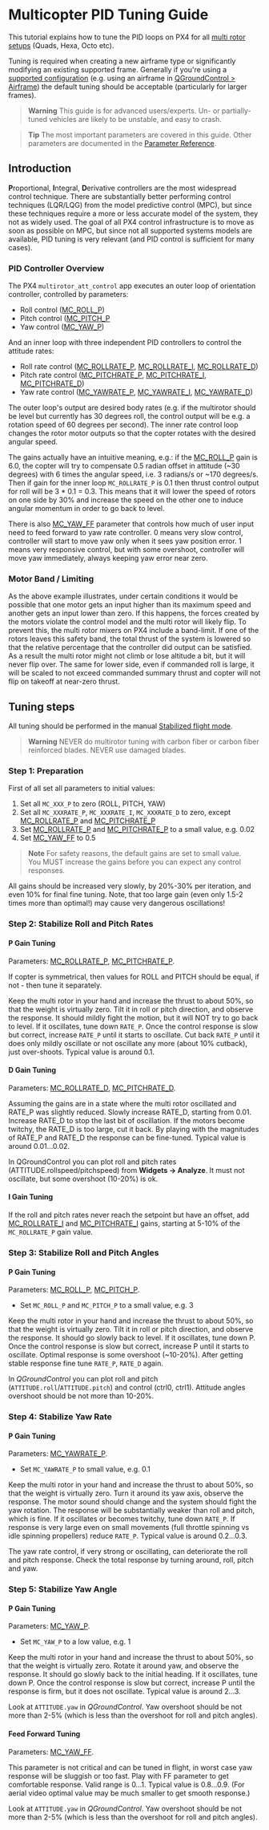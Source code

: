 # Multicopter PID Tuning Guide

This tutorial explains how to tune the PID loops on PX4 for all [multi rotor setups](../airframes/airframe_reference.md#copter) (Quads, Hexa, Octo etc).

Tuning is required when creating a new airframe type or significantly modifying an existing supported frame. Generally if you're using a [supported configuration](../airframes/airframe_reference.md#copter) (e.g. using an airframe in [QGroundControl > Airframe](../config/airframe.md)) the default tuning should be acceptable (particularly for larger frames). 

> **Warning** This guide is for advanced users/experts. Un- or partially- tuned vehicles are likely to be unstable, and easy to crash.

<span></span>
> **Tip** The most important parameters are covered in this guide. Other parameters are documented in the [Parameter Reference](../advanced_config/parameter_reference.md).


## Introduction 

**P**roportional, **I**ntegral, **D**erivative controllers are the most widespread control technique. 
There are substantially better performing control techniques (LQR/LQG) from the model predictive control (MPC), 
but since these techniques require a more or less accurate model of the system, they not as widely used. 
The goal of all PX4 control infrastructure is to move as soon as possible on MPC, 
but since not all supported systems models are available, 
PID tuning is very relevant (and PID control is sufficient for many cases).


### PID Controller Overview 

The PX4 `multirotor_att_control` app executes an outer loop of orientation controller, controlled by parameters:

- Roll control ([MC_ROLL_P](../advanced_config/parameter_reference.md#MC_ROLL_P))
- Pitch control ([MC_PITCH_P](../advanced_config/parameter_reference.md#MC_PITCH_P)
- Yaw control ([MC_YAW_P](../advanced_config/parameter_reference.md#MC_YAW_P))

And an inner loop with three independent PID controllers to control the attitude rates:

- Roll rate control ([MC_ROLLRATE_P](../advanced_config/parameter_reference.md#MC_ROLLRATE_P), [MC_ROLLRATE_I](../advanced_config/parameter_reference.md#MC_ROLLRATE_I), [MC_ROLLRATE_D](../advanced_config/parameter_reference.md#MC_ROLLRATE_D))
- Pitch rate control ([MC_PITCHRATE_P](../advanced_config/parameter_reference.md#MC_PITCHRATE_P), [MC_PITCHRATE_I](../advanced_config/parameter_reference.md#MC_PITCHRATE_I), [MC_PITCHRATE_D](../advanced_config/parameter_reference.md#MC_PITCHRATE_D))
- Yaw rate control ([MC_YAWRATE_P](../advanced_config/parameter_reference.md#MC_YAWRATE_P), [MC_YAWRATE_I](../advanced_config/parameter_reference.md#MC_YAWRATE_I), [MC_YAWRATE_D](../advanced_config/parameter_reference.md#MC_YAWRATE_D))

The outer loop's output are desired body rates (e.g. if the multirotor
should be level but currently has 30 degrees roll, the control output
will be e.g. a rotation speed of 60 degrees per second). The inner rate
control loop changes the rotor motor outputs so that the copter rotates
with the desired angular speed.

The gains actually have an intuitive meaning, e.g.: if the [MC_ROLL_P](../advanced_config/parameter_reference.md#MC_ROLL_P)
gain is 6.0, the copter will try to compensate 0.5 radian offset in
attitude (\~30 degrees) with 6 times the angular speed, i.e. 3 radians/s
or \~170 degrees/s. Then if gain for the inner loop `MC_ROLLRATE_P` is
0.1 then thrust control output for roll will be 3 \* 0.1 = 0.3. This
means that it will lower the speed of rotors on one side by 30% and
increase the speed on the other one to induce angular momentum in order
to go back to level.

There is also [MC_YAW_FF](../advanced_config/parameter_reference.md#MC_YAW_FF) parameter that controls how much of user input
need to feed forward to yaw rate controller. 0 means very slow control,
controller will start to move yaw only when it sees yaw position error. 1
means very responsive control, but with some overshoot, controller will
move yaw immediately, always keeping yaw error near zero.


### Motor Band / Limiting

As the above example illustrates, under certain conditions it would be
possible that one motor gets an input higher than its maximum speed and
another gets an input lower than zero. If this happens, the forces
created by the motors violate the control model and the multi rotor will
likely flip. To prevent this, the multi rotor mixers on PX4 include a
band-limit. If one of the rotors leaves this safety band, the total
thrust of the system is lowered so that the relative percentage that the
controller did output can be satisfied. As a result the multi rotor
might not climb or lose altitude a bit, but it will never flip over. The
same for lower side, even if commanded roll is large, it will be scaled
to not exceed commanded summary thrust and copter will not flip on
takeoff at near-zero thrust.

## Tuning steps

All tuning should be performed in the manual [Stabilized flight mode](../flight_modes/README.md#manual-modes).

<span></span>
> **Warning** NEVER do multirotor tuning with carbon fiber or carbon fiber reinforced blades. NEVER use damaged blades.

### Step 1: Preparation

First of all set all parameters to initial values:

1. Set all `MC_XXX_P` to zero (ROLL, PITCH, YAW)
2. Set all `MC_XXXRATE_P`, `MC_XXXRATE_I`, `MC_XXXRATE_D` to zero,
   except [MC_ROLLRATE_P](../advanced_config/parameter_reference.md#MC_ROLLRATE_P) and [MC_PITCHRATE_P](../advanced_config/parameter_reference.md#MC_PITCHRATE_P)
3. Set [MC_ROLLRATE_P](../advanced_config/parameter_reference.md#MC_ROLLRATE_P) and [MC_PITCHRATE_P](../advanced_config/parameter_reference.md#MC_PITCHRATE_P) to a small value, e.g. 0.02
4. Set [MC_YAW_FF](../advanced_config/parameter_reference.md#MC_YAW_FF) to 0.5

> **Note** For safety reasons, the default gains are set to small value.  
> You MUST increase the gains before you can expect any control responses. 

All gains should be increased very slowly, by 20%-30% per iteration, and
even 10% for final fine tuning. Note, that too large gain (even only
1.5-2 times more than optimal!) may cause very dangerous oscillations!


### Step 2: Stabilize Roll and Pitch Rates

#### P Gain Tuning

Parameters: [MC_ROLLRATE_P](../advanced_config/parameter_reference.md#MC_ROLLRATE_P), [MC_PITCHRATE_P](../advanced_config/parameter_reference.md#MC_PITCHRATE_P).

If copter is symmetrical, then values for ROLL and PITCH should be
equal, if not - then tune it separately.

Keep the multi rotor in your hand and increase the thrust to about 50%,
so that the weight is virtually zero. Tilt it in roll or pitch
direction, and observe the response. It should mildly fight the motion,
but it will NOT try to go back to level. If it oscillates, tune down
`RATE_P`. Once the control response is slow but correct, increase `RATE_P`
until it starts to oscillate. Cut back `RATE_P` until it does only mildly
oscillate or not oscillate any more (about 10% cutback), just
over-shoots. Typical value is around 0.1.

#### D Gain Tuning

Parameters: [MC_ROLLRATE_D](../advanced_config/parameter_reference.md#MC_ROLLRATE_D), [MC_PITCHRATE_D](../advanced_config/parameter_reference.md#MC_PITCHRATE_D).

Assuming the gains are in a state where the multi rotor oscillated and
RATE\_P was slightly reduced. Slowly increase RATE\_D, starting from
0.01. Increase RATE\_D to stop the last bit of oscillation. If the
motors become twitchy, the RATE\_D is too large, cut it back. By playing
with the magnitudes of RATE\_P and RATE\_D the response can be
fine-tuned. Typical value is around 0.01…0.02.

In QGroundControl you can plot roll and pitch rates
(ATTITUDE.rollspeed/pitchspeed) from **Widgets -> Analyze**. It must not oscillate, but some
overshoot (10-20%) is ok.


#### I Gain Tuning

If the roll and pitch rates never reach the setpoint but have an offset,
add [MC_ROLLRATE_I](../advanced_config/parameter_reference.md#MC_ROLLRATE_I) and [MC_PITCHRATE_I](../advanced_config/parameter_reference.md#MC_PITCHRATE_I) gains, starting at 5-10% of the `MC_ROLLRATE_P` gain value.


### Step 3: Stabilize Roll and Pitch Angles

#### P Gain Tuning

Parameters: [MC_ROLL_P](../advanced_config/parameter_reference.md#MC_ROLL_P), [MC_PITCH_P](../advanced_config/parameter_reference.md#MC_PITCH_P).

- Set `MC_ROLL_P` and `MC_PITCH_P` to a small value, e.g. 3

Keep the multi rotor in your hand and increase the thrust to about 50%,
so that the weight is virtually zero. Tilt it in roll or pitch
direction, and observe the response. It should go slowly back to level.
If it oscillates, tune down P. Once the control response is slow but
correct, increase P until it starts to oscillate. Optimal response is
some overshoot (\~10-20%). After getting stable response fine tune
`RATE_P`, `RATE_D` again.

In *QGroundControl* you can plot roll and pitch (`ATTITUDE.roll`/`ATTITUDE.pitch`) and
control (ctrl0, ctrl1). Attitude angles overshoot should be not more than
10-20%.


### Step 4: Stabilize Yaw Rate

#### P Gain Tuning

Parameters: [MC_YAWRATE_P](../advanced_config/parameter_reference.md#MC_YAWRATE_P).

- Set `MC_YAWRATE_P` to small value, e.g. 0.1

Keep the multi rotor in your hand and increase the thrust to about 50%,
so that the weight is virtually zero. Turn it around its yaw axis,
observe the response. The motor sound should change and the system
should fight the yaw rotation. The response will be substantially weaker
than roll and pitch, which is fine. If it oscillates or becomes twitchy,
tune down `RATE_P`. If response is very large even on small movements
(full throttle spinning vs idle spinning propellers) reduce `RATE_P`.
Typical value is around 0.2…0.3.

The yaw rate control, if very strong or oscillating, can deteriorate the
roll and pitch response. Check the total response by turning around,
roll, pitch and yaw.


### Step 5: Stabilize Yaw Angle


#### P Gain Tuning

Parameters: [MC_YAW_P](../advanced_config/parameter_reference.md#MC_YAW_P).

- Set `MC_YAW_P` to a low value, e.g. 1

Keep the multi rotor in your hand and increase the thrust to about 50%,
so that the weight is virtually zero. Rotate it around yaw, and observe
the response. It should go slowly back to the initial heading. If it
oscillates, tune down P. Once the control response is slow but correct,
increase P until the response is firm, but it does not oscillate.
Typical value is around 2…3.

Look at `ATTITUDE.yaw` in *QGroundControl*. Yaw overshoot should be not more
than 2-5% (which is less than the overshoot for roll and pitch angles).


#### Feed Forward Tuning

Parameters: [MC_YAW_FF](../advanced_config/parameter_reference.md#MC_YAW_FF).

This parameter is not critical and can be tuned in flight, in worst case
yaw response will be sluggish or too fast. Play with FF parameter to get
comfortable response. Valid range is 0…1. Typical value is 0.8…0.9. (For
aerial video optimal value may be much smaller to get smooth response.)

Look at `ATTITUDE.yaw` in *QGroundControl*. Yaw overshoot should be not more
than 2-5% (which is less than the overshoot for roll and pitch angles).

